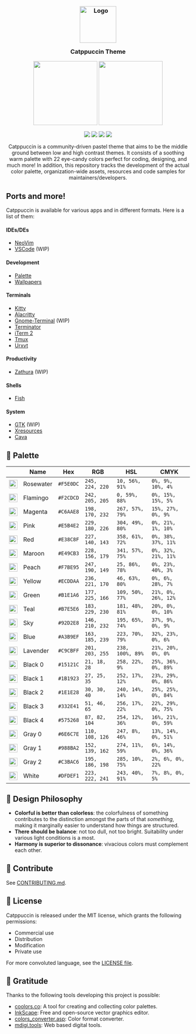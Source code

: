 <h3 align="center">
	<img src="https://raw.githubusercontent.com/catppuccin/catppuccin/dev/assets/logos/exports/1544x1544_circle.png" width="100" alt="Logo"/><br/>
	<img src="https://raw.githubusercontent.com/catppuccin/catppuccin/dev/assets/misc/transparent.png" height="30" width="0px"/>
	Catppuccin Theme
	<img src="https://raw.githubusercontent.com/catppuccin/catppuccin/dev/assets/misc/transparent.png" height="30" width="0px"/>
</h3>

<p align="center">
  <img src="https://raw.githubusercontent.com/catppuccin/catppuccin/dev/assets/palette/morning.png" width="175" />
  <img src="https://raw.githubusercontent.com/catppuccin/catppuccin/dev/assets/palette/night.png" width="175" />
</p>

<p align="center">
    <a href="https://github.com/catppuccin/catppuccin/stargazers"><img src="https://img.shields.io/github/stars/catppuccin/catppuccin?colorA=1e1e28&colorB=c9cbff&style=for-the-badge&logo=starship style=for-the-badge"></a>
    <a href="https://github.com/catppuccin/catppuccin/releases/latest"><img src="https://img.shields.io/github/release/catppuccin/catppuccin.svg?&style=for-the-badge&label=Release&logo=github&logoColor=eceff4&colorA=1e1e28&colorB=f2cdcd"/></a>
    <a href="https://github.com/catppuccin/catppuccin/issues"><img src="https://img.shields.io/github/issues/catppuccin/catppuccin?colorA=1e1e28&colorB=b7e5e6&style=for-the-badge"></a>
    <a href="https://discord.gg/r6Mdz5dpFc"><img src="https://img.shields.io/discord/907385605422448742?colorA=1e1e28&colorB=c6aae8&label=Discord&logo=discord&logoColor=white&style=for-the-badge"></a>
</p>

<p align="center">
	Catppuccin is a community-driven pastel theme that aims to be the middle ground between low and high contrast themes. It consists of a soothing warm palette with 22 eye-candy colors perfect for coding, designing, and much more! In addition, this repository tracks the development of the actual color palette, organization-wide assets, resources and code samples for maintainers/developers.
</p>

## Ports and more!

Catppuccin is available for various apps and in different formats. Here is a list of them:

#### IDEs/DEs

-   [NeoVim](https://github.com/catppuccin/nvim)
-   [VSCode](https://github.com/catppuccin/vscode) (WIP)

#### Development

-   [Palette](https://github.com/catppuccin/palette)
-   [Wallpapers](https://github.com/catppuccin/wallpapers)

#### Terminals

-   [Kitty](https://github.com/catppuccin/kitty)
-   [Alacritty](https://github.com/catppuccin/alacritty)
-   [Gnome-Terminal](https://github.com/catppuccin/gnome-terminal) (WIP)
-   [Terminator](https://github.com/catppuccin/terminator)
-   [iTerm 2](https://github.com/catppuccin/iterm)
-   [Tmux](https://github.com/catppuccin/tmux)
-   [Urxvt](https://github.com/catppuccin/urxvt)

#### Productivity

-   [Zathura](https://github.com/catppuccin/zathura) (WIP)

#### Shells

-   [Fish](https://github.com/catppuccin/fish)

#### System

-   [GTK](https://github.com/catppuccin/xresources) (WIP)
-   [Xresources](https://github.com/catppuccin/xresources)
-   [Cava](https://github.com/catppuccin/cava)

## 🎨 Palette

|                                                                                                                                     | Name      | Hex       | RGB             | HSL              | CMYK                |
| ----------------------------------------------------------------------------------------------------------------------------------- | --------- | --------- | --------------- | ---------------- | ------------------- |
| <img src="https://raw.githubusercontent.com/catppuccin/catppuccin/dev/assets/palette/circles/rosewater.png" height="23" width="23"/> | Rosewater | `#F5E0DC` | `245, 224, 220` | `10, 56%, 91%`   | `0%, 9%, 10%, 4%`   |
| <img src="https://raw.githubusercontent.com/catppuccin/catppuccin/dev/assets/palette/circles/flamingo.png" height="23" width="23"/> | Flamingo  | `#F2CDCD` | `242, 205, 205` | `0, 59%, 88%`    | `0%, 15%, 15%, 5%`  |
| <img src="https://raw.githubusercontent.com/catppuccin/catppuccin/dev/assets/palette/circles/magenta.png" height="23" width="23"/>  | Magenta   | `#C6AAE8` | `198, 170, 232` | `267, 57%, 79%`  | `15%, 27%, 0%, 9%`  |
| <img src="https://raw.githubusercontent.com/catppuccin/catppuccin/dev/assets/palette/circles/pink.png" height="23" width="23"/>     | Pink      | `#E5B4E2` | `229, 180, 226` | `304, 49%, 80%`  | `0%, 21%, 1%, 10%`  |
| <img src="https://raw.githubusercontent.com/catppuccin/catppuccin/dev/assets/palette/circles/red.png" height="23" width="23"/>      | Red       | `#E38C8F` | `227, 140, 143` | `358, 61%, 72%`  | `0%, 38%, 37%, 11%` |
| <img src="https://raw.githubusercontent.com/catppuccin/catppuccin/dev/assets/palette/circles/maroon.png" height="23" width="23"/>      | Maroon    | `#E49CB3` | `228, 156, 179` | `341, 57%, 75%`  | `0%, 32%, 21%, 11%` |
| <img src="https://raw.githubusercontent.com/catppuccin/catppuccin/dev/assets/palette/circles/peach.png" height="23" width="23"/>    | Peach     | `#F7BE95` | `247, 190, 149` | `25, 86%, 78%`   | `0%, 23%, 40%, 3%`  |
| <img src="https://raw.githubusercontent.com/catppuccin/catppuccin/dev/assets/palette/circles/yellow.png" height="23" width="23"/>   | Yellow    | `#ECDDAA` | `236, 221, 170` | `46, 63%, 80%`   | `0%, 6%, 28%, 7%`   |
| <img src="https://raw.githubusercontent.com/catppuccin/catppuccin/dev/assets/palette/circles/green.png" height="23" width="23"/>    | Green     | `#B1E1A6` | `177, 225, 166` | `109, 50%, 77%`  | `21%, 0%, 26%, 12%` |
| <img src="https://raw.githubusercontent.com/catppuccin/catppuccin/dev/assets/palette/circles/teal.png" height="23" width="23"/>     | Teal      | `#B7E5E6` | `183, 229, 230` | `181, 48%, 81%`  | `20%, 0%, 0%, 10%`  |
| <img src="https://raw.githubusercontent.com/catppuccin/catppuccin/dev/assets/palette/circles/sky.png" height="23" width="23"/>     | Sky       | `#92D2E8` | `146, 210, 232` | `195, 65%, 74%`  | `37%, 9%, 0%, 9%`   |
| <img src="https://raw.githubusercontent.com/catppuccin/catppuccin/dev/assets/palette/circles/blue.png" height="23" width="23"/>     | Blue      | `#A3B9EF` | `163, 185, 239` | `223, 70%, 79%`  | `32%, 23%, 0%, 6%`  |
| <img src="https://raw.githubusercontent.com/catppuccin/catppuccin/dev/assets/palette/circles/lavender.png" height="23" width="23"/>     | Lavender  | `#C9CBFF` | `201, 203, 255` | `238, 100%, 89%` | `21%, 20%, 0%, 0%`  |
| <img src="https://raw.githubusercontent.com/catppuccin/catppuccin/dev/assets/palette/circles/black0.png" height="23" width="23"/>   | Black 0   | `#15121C` | `21, 18, 28`    | `258, 22%, 9%`   | `25%, 36%, 0%, 89%` |
| <img src="https://raw.githubusercontent.com/catppuccin/catppuccin/dev/assets/palette/circles/black1.png" height="23" width="23"/>   | Black 1   | `#1B1923` | `27, 25, 35`    | `252, 17%, 12%`  | `23%, 29%, 0%, 86%` |
| <img src="https://raw.githubusercontent.com/catppuccin/catppuccin/dev/assets/palette/circles/black2.png" height="23" width="23"/>   | Black 2   | `#1E1E28` | `30, 30, 40`    | `240, 14%, 14%`  | `25%, 25%, 0%, 84%` |
| <img src="https://raw.githubusercontent.com/catppuccin/catppuccin/dev/assets/palette/circles/black3.png" height="23" width="23"/>   | Black 3   | `#332E41` | `51, 46, 65`    | `256, 17%, 22%`  | `22%, 29%, 0%, 75%` |
| <img src="https://raw.githubusercontent.com/catppuccin/catppuccin/dev/assets/palette/circles/black4.png" height="23" width="23"/>   | Black 4   | `#575268` | `87, 82, 104`   | `254, 12%, 36%`  | `16%, 21%, 0%, 59%` |
| <img src="https://raw.githubusercontent.com/catppuccin/catppuccin/dev/assets/palette/circles/gray0.png" height="23" width="23"/>    | Gray 0    | `#6E6C7E` | `110, 108, 126` | `247, 8%, 46%`   | `13%, 14%, 0%, 51%` |
| <img src="https://raw.githubusercontent.com/catppuccin/catppuccin/dev/assets/palette/circles/gray1.png" height="23" width="23"/>    | Gray 1    | `#988BA2` | `152, 139, 162` | `274, 11%, 59%`  | `6%, 14%, 0%, 36%`  |
| <img src="https://raw.githubusercontent.com/catppuccin/catppuccin/dev/assets/palette/circles/gray2.png" height="23" width="23"/>    | Gray 2    | `#C3BAC6` | `195, 186, 198` | `285, 10%, 75%`  | `2%, 6%, 0%, 22%`   |
| <img src="https://raw.githubusercontent.com/catppuccin/catppuccin/dev/assets/palette/circles/white.png" height="23" width="23"/>    | White     | `#DFDEF1` | `223, 222, 241` | `243, 40%, 91%`  | `7%, 8%, 0%, 5%`    |

<!-- <p align="center"> -->
<!-- 	You can view an interactive version of the palette <a href="https://coolors.co/f2cecf-bee4ed-e5b4e2-a4b9ef-ebddaa-b1e3ad-c6aae8-f9c096-e38c8f">here</a> and <a href="https://coolors.co/15121c-1b1923-1e1e28-332e41-575268-6e6c7e-988ba2-c3bac6-dadae8">here</a> -->
<!-- </p> -->

## 🧠 Design Philosophy

-   **Colorful is better than colorless**: the colorfulness of something contributes to the distinction amongst the parts of that _something_, making it marginally easier to understand how things are structured.
-   **There should be balance**: not too dull, not too bright. Suitability under various light conditions is a most.
-   **Harmony is superior to dissonance**: vivacious colors must complement each other.

## 👐 Contribute

See [CONTRIBUTING.md](https://github.com/catppuccin/catppuccin/blob/dev/CONTRIBUTING.md).

## 📜 License

Catppuccin is released under the MIT license, which grants the following permissions:

-   Commercial use
-   Distribution
-   Modification
-   Private use

For more convoluted language, see the [LICENSE file](https://github.com/catppuccin/catppuccin/blob/main/LICENSE.md).

## 💝 Gratitude

Thanks to the following tools developing this project is possible:

-   [coolors.co](https://coolors.co/): A tool for creating and collecting color palettes.
-   [InkScape](https://inkscape.org/): Free and open-source vector graphics editor.
-   [colors_converter.asp](https://www.w3schools.com/colors/colors_converter.asp): Color format converter.
-   [mdigi.tools](https://mdigi.tools/): Web based digital tools.
